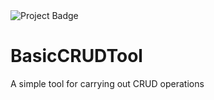 
<img src="https://ci.appveyor.com/api/projects/status/mes7k9suvpwbk3k2?svg=true" alt="Project Badge">


# BasicCRUDTool
A simple tool for carrying out CRUD operations
